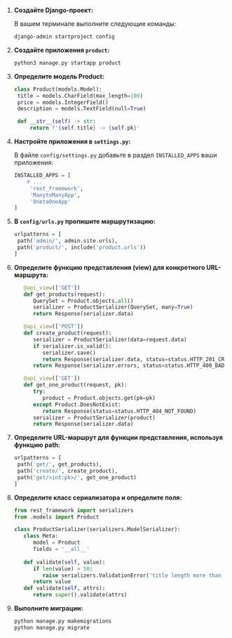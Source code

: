 
1. **Создайте Django-проект:**
   
   В вашем терминале выполните следующие команды:

   ```bash
   django-admin startproject config
   ```

2. **Создайте приложения `product`:**
   
   ```bash
   python3 manage.py startapp product
   ```

3. **Определите модель Product:**

   ```python
   class Product(models.Model):
    title = models.CharField(max_length=100)
    price = models.IntegerField()
    description = models.TextField(null=True)

    def __str__(self) -> str:
        return f'{self.title} -> {self.pk}'

   ```

4. **Настройте приложения в `settings.py`:**

   В файле `config/settings.py` добавьте в раздел `INSTALLED_APPS` ваши приложения:

   ```python
   INSTALLED_APPS = [
       # ...
        'rest_framework',
        'ManytoManyApp',
        'OnetoOneApp'
   ]
   ```

5. **В `config/urls.py` пропишите маршрутизацию:**
   ```python
   urlpatterns = [
    path('admin/', admin.site.urls),
    path('product/', include('product.urls'))
   ]
   ```

6. **Определите функцию представления (view) для конкретного URL-маршрута:**
   ```python
      @api_view(['GET'])
      def get_products(request):
         QuerySet = Product.objects.all()
         serializer = ProductSerializer(QuerySet, many=True)
         return Response(serializer.data)

      @api_view(['POST'])
      def create_product(request):
         serializer = ProductSerializer(data=request.data)
         if serializer.is_valid():
            serializer.save()
            return Response(serializer.data, status=status.HTTP_201_CREATED)
         return Response(serializer.errors, status=status.HTTP_400_BAD_REQUEST)

      @api_view(['GET'])
      def get_one_product(request, pk):
         try:
            product = Product.objects.get(pk=pk)
         except Product.DoesNotExist:
            return Response(status=status.HTTP_404_NOT_FOUND)
         serializer = ProductSerializer(product)
         return Response(serializer.data)
   ```

7. **Определите URL-маршрут для функции представления, используя функцию path:**
   ```python
   urlpatterns = [
    path('get/', get_products),
    path('create/', create_product),
    path('get/<int:pk>/', get_one_product)
   ]
   ```

8. **Определите класс сериализатора и определите поля:**
   ```python
   from rest_framework import serializers
   from .models import Product

   class ProductSerializer(serializers.ModelSerializer):
      class Meta:
         model = Product
         fields = '__all__'
      
      def validate(self, value):
         if len(value) > 50:
            raise serializers.ValidationError('title length more than 50')
         return value
      def validate(self, attrs):
         return super().validate(attrs)
   ```
   
9. **Выполните миграции:**

   ```bash
   python manage.py makemigrations
   python manage.py migrate
   ```


